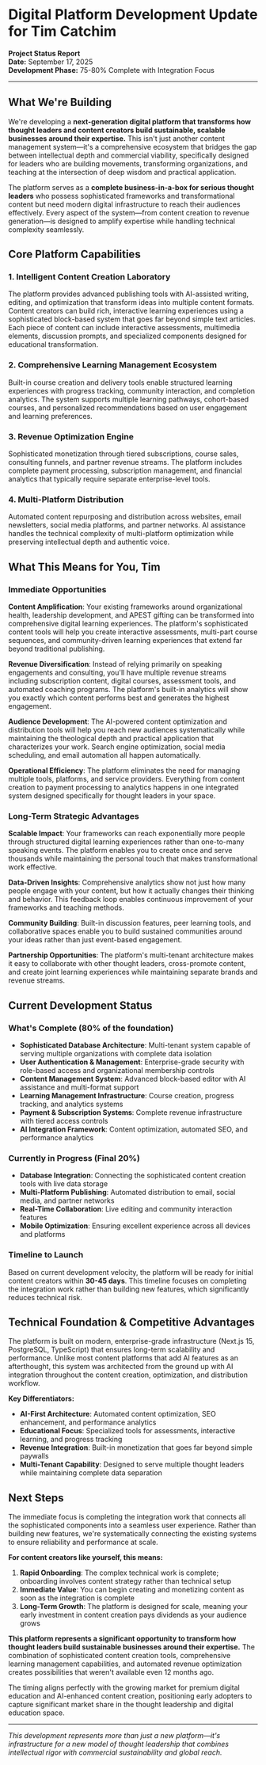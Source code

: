 # Digital Platform Development Update for Tim Catchim

**Project Status Report**  
**Date:** September 17, 2025  
**Development Phase:** 75-80% Complete with Integration Focus

---

## **What We're Building**

We're developing a **next-generation digital platform that transforms how thought leaders and content creators build sustainable, scalable businesses around their expertise.** This isn't just another content management system—it's a comprehensive ecosystem that bridges the gap between intellectual depth and commercial viability, specifically designed for leaders who are building movements, transforming organizations, and teaching at the intersection of deep wisdom and practical application.

The platform serves as a **complete business-in-a-box for serious thought leaders** who possess sophisticated frameworks and transformational content but need modern digital infrastructure to reach their audiences effectively. Every aspect of the system—from content creation to revenue generation—is designed to amplify expertise while handling technical complexity seamlessly.

## **Core Platform Capabilities**

### **1. Intelligent Content Creation Laboratory**
The platform provides advanced publishing tools with AI-assisted writing, editing, and optimization that transform ideas into multiple content formats. Content creators can build rich, interactive learning experiences using a sophisticated block-based system that goes far beyond simple text articles. Each piece of content can include interactive assessments, multimedia elements, discussion prompts, and specialized components designed for educational transformation.

### **2. Comprehensive Learning Management Ecosystem**
Built-in course creation and delivery tools enable structured learning experiences with progress tracking, community interaction, and completion analytics. The system supports multiple learning pathways, cohort-based courses, and personalized recommendations based on user engagement and learning preferences.

### **3. Revenue Optimization Engine**
Sophisticated monetization through tiered subscriptions, course sales, consulting funnels, and partner revenue streams. The platform includes complete payment processing, subscription management, and financial analytics that typically require separate enterprise-level tools.

### **4. Multi-Platform Distribution**
Automated content repurposing and distribution across websites, email newsletters, social media platforms, and partner networks. AI assistance handles the technical complexity of multi-platform optimization while preserving intellectual depth and authentic voice.

## **What This Means for You, Tim**

### **Immediate Opportunities**

**Content Amplification**: Your existing frameworks around organizational health, leadership development, and APEST gifting can be transformed into comprehensive digital learning experiences. The platform's sophisticated content tools will help you create interactive assessments, multi-part course sequences, and community-driven learning experiences that extend far beyond traditional publishing.

**Revenue Diversification**: Instead of relying primarily on speaking engagements and consulting, you'll have multiple revenue streams including subscription content, digital courses, assessment tools, and automated coaching programs. The platform's built-in analytics will show you exactly which content performs best and generates the highest engagement.

**Audience Development**: The AI-powered content optimization and distribution tools will help you reach new audiences systematically while maintaining the theological depth and practical application that characterizes your work. Search engine optimization, social media scheduling, and email automation all happen automatically.

**Operational Efficiency**: The platform eliminates the need for managing multiple tools, platforms, and service providers. Everything from content creation to payment processing to analytics happens in one integrated system designed specifically for thought leaders in your space.

### **Long-Term Strategic Advantages**

**Scalable Impact**: Your frameworks can reach exponentially more people through structured digital learning experiences rather than one-to-many speaking events. The platform enables you to create once and serve thousands while maintaining the personal touch that makes transformational work effective.

**Data-Driven Insights**: Comprehensive analytics show not just how many people engage with your content, but how it actually changes their thinking and behavior. This feedback loop enables continuous improvement of your frameworks and teaching methods.

**Community Building**: Built-in discussion features, peer learning tools, and collaborative spaces enable you to build sustained communities around your ideas rather than just event-based engagement.

**Partnership Opportunities**: The platform's multi-tenant architecture makes it easy to collaborate with other thought leaders, cross-promote content, and create joint learning experiences while maintaining separate brands and revenue streams.

## **Current Development Status**

### **What's Complete (80% of the foundation)**
- **Sophisticated Database Architecture**: Multi-tenant system capable of serving multiple organizations with complete data isolation
- **User Authentication & Management**: Enterprise-grade security with role-based access and organizational membership controls
- **Content Management System**: Advanced block-based editor with AI assistance and multi-format support
- **Learning Management Infrastructure**: Course creation, progress tracking, and analytics systems
- **Payment & Subscription Systems**: Complete revenue infrastructure with tiered access controls
- **AI Integration Framework**: Content optimization, automated SEO, and performance analytics

### **Currently in Progress (Final 20%)**
- **Database Integration**: Connecting the sophisticated content creation tools with live data storage
- **Multi-Platform Publishing**: Automated distribution to email, social media, and partner networks
- **Real-Time Collaboration**: Live editing and community interaction features
- **Mobile Optimization**: Ensuring excellent experience across all devices and platforms

### **Timeline to Launch**
Based on current development velocity, the platform will be ready for initial content creators within **30-45 days**. This timeline focuses on completing the integration work rather than building new features, which significantly reduces technical risk.

## **Technical Foundation & Competitive Advantages**

The platform is built on modern, enterprise-grade infrastructure (Next.js 15, PostgreSQL, TypeScript) that ensures long-term scalability and performance. Unlike most content platforms that add AI features as an afterthought, this system was architected from the ground up with AI integration throughout the content creation, optimization, and distribution workflow.

**Key Differentiators:**
- **AI-First Architecture**: Automated content optimization, SEO enhancement, and performance analytics
- **Educational Focus**: Specialized tools for assessments, interactive learning, and progress tracking
- **Revenue Integration**: Built-in monetization that goes far beyond simple paywalls
- **Multi-Tenant Capability**: Designed to serve multiple thought leaders while maintaining complete data separation

## **Next Steps**

The immediate focus is completing the integration work that connects all the sophisticated components into a seamless user experience. Rather than building new features, we're systematically connecting the existing systems to ensure reliability and performance at scale.

**For content creators like yourself, this means:**
1. **Rapid Onboarding**: The complex technical work is complete; onboarding involves content strategy rather than technical setup
2. **Immediate Value**: You can begin creating and monetizing content as soon as the integration is complete
3. **Long-Term Growth**: The platform is designed for scale, meaning your early investment in content creation pays dividends as your audience grows

**This platform represents a significant opportunity to transform how thought leaders build sustainable businesses around their expertise.** The combination of sophisticated content creation tools, comprehensive learning management capabilities, and automated revenue optimization creates possibilities that weren't available even 12 months ago.

The timing aligns perfectly with the growing market for premium digital education and AI-enhanced content creation, positioning early adopters to capture significant market share in the thought leadership and digital education space.

---

*This development represents more than just a new platform—it's infrastructure for a new model of thought leadership that combines intellectual rigor with commercial sustainability and global reach.*